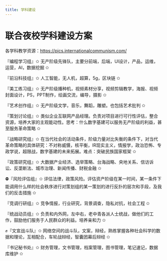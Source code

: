 ```yaml
---
title: 学科建设
---
```

# 联合夜校学科建设方案

各学科教学资源：https://pics.internationalcommunism.com/

『编程学习组』✩ 无产阶级先锋队，主要分前端，后端，UI设计，产品，运维，运营，AI，数据挖掘 ✩

『前沿科技组』✩ 人工智能，无人机，超算，5g，区块链 ✩

『美工练习组』✩ 无产阶级播种机，视频素材分享，视频剪辑教学，海报、视频封面设计，PS，PPT制作，绘画交流，编导，摄影 ✩

『艺术创作组』✩ 无产阶级文学，音乐，舞蹈，雕塑。也包括艺术批判 ✩

『策划讨论组』✩ 类似企业互联网产品经理。负责对项目进行可行性评估，整合资源，培养大家的主观能动性。思考：什么数字基建可以服务无产阶级的利益，甚至服务革命策略 ✩

『战略研究组』✩ 在当代社会的活动条件，阶级力量对比失衡的条件下，对当代革命策略的具体研究：不对称威慑，核平衡，IR现实主义，情报学，政治恐怖、专政学说，超限战，数字基建的未来拓展。难点：突破民族国家框架 ✩

『政策研究组』✩ 大数据产业经济、选举策略、台海战略、央地关系、信访诉讼、反垄断法、城市治理、新闻传播、财税金融 ✩

⛔『风险评估组』✩ 评估法律，政策风险。评估资产阶级在某一时间，某一条件下能调用什么样的社会秩序进行对策划组的某一策划的进行反扑的层次和手段，及我们的反击措施 ✩

『竞调行研组』✩ 竞争情报，行业研究，背景调查，隐私对抗，社会工程 ✩

『统战动员组』✩ 负责和内外网，左中右，老中青各派人士统战，做他们的工作，鼓励他们服务于人民群众的利益。培养亲和力 ✩

✊『文宣战斗队』✩ 网络空间的战斗队，文案，辩经，熟练掌握各种社会科学的数据和理论，互相配合，车轮战辩经，智囊团幕后辩经 ✩

『书记秘书处』✩ 财务管理，文书管理，档案管理，图书管理，笔记速记，数据库维护 ✩